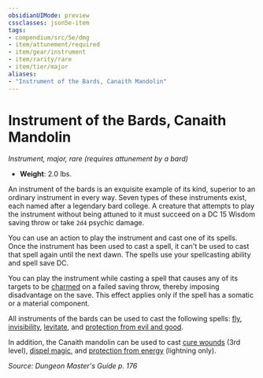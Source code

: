 ```yaml
---
obsidianUIMode: preview
cssclasses: json5e-item
tags:
- compendium/src/5e/dmg
- item/attunement/required
- item/gear/instrument
- item/rarity/rare
- item/tier/major
aliases: 
- "Instrument of the Bards, Canaith Mandolin"
---
```

# Instrument of the Bards, Canaith Mandolin
*Instrument, major, rare (requires attunement by a bard)*  

- **Weight**: 2.0 lbs.

An instrument of the bards is an exquisite example of its kind, superior to an ordinary instrument in every way. Seven types of these instruments exist, each named after a legendary bard college. A creature that attempts to play the instrument without being attuned to it must succeed on a DC 15 Wisdom saving throw or take `2d4` psychic damage.

You can use an action to play the instrument and cast one of its spells. Once the instrument has been used to cast a spell, it can't be used to cast that spell again until the next dawn. The spells use your spellcasting ability and spell save DC.

You can play the instrument while casting a spell that causes any of its targets to be [charmed](/Systems/5e/rules/conditions.md#charmed) on a failed saving throw, thereby imposing disadvantage on the save. This effect applies only if the spell has a somatic or a material component.

All instruments of the bards can be used to cast the following spells: [fly](/Systems/5e/spells/fly.md), [invisibility](/Systems/5e/spells/invisibility.md), [levitate](/Systems/5e/spells/levitate.md), and [protection from evil and good](/Systems/5e/spells/protection-from-evil-and-good.md).

In addition, the Canaith mandolin can be used to cast [cure wounds](/Systems/5e/spells/cure-wounds.md) (3rd level), [dispel magic](/Systems/5e/spells/dispel-magic.md), and [protection from energy](/Systems/5e/spells/protection-from-energy.md) (lightning only).

*Source: Dungeon Master's Guide p. 176*